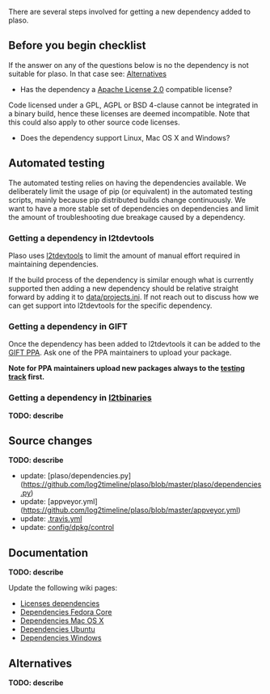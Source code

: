 There are several steps involved for getting a new dependency added to plaso.

## Before you begin checklist
If the answer on any of the questions below is no the dependency is not suitable for plaso. In that case see: [Alternatives](https://github.com/log2timeline/plaso/wiki/Adding-a-new-dependency#alternatives)

* Has the dependency a [Apache License 2.0](http://www.apache.org/licenses/LICENSE-2.0) compatible license?

Code licensed under a GPL, AGPL or BSD 4-clause cannot be integrated in a binary build, hence these licenses are deemed incompatible. Note that this could also apply to other source code licenses.

* Does the dependency support Linux, Mac OS X and Windows?

## Automated testing
The automated testing relies on having the dependencies available. We deliberately limit the usage of pip (or equivalent) in the automated testing scripts, mainly because pip distributed builds change continuously. We want to have a more stable set of dependencies on dependencies and limit the amount of troubleshooting due breakage caused by a dependency.

### Getting a dependency in l2tdevtools
Plaso uses [l2tdevtools](https://github.com/log2timeline/l2tdevtools) to limit the amount of manual effort required in maintaining dependencies.

If the build process of the dependency is similar enough what is currently supported then adding a new dependency should be relative straight forward by adding it to [data/projects.ini](https://github.com/log2timeline/l2tdevtools/blob/master/data/projects.ini). If not reach out to discuss how we can get support into l2tdevtools for the specific dependency.

### Getting a dependency in GIFT
Once the dependency has been added to l2tdevtools it can be added to the [GIFT PPA](https://launchpad.net/~gift). Ask one of the PPA maintainers to upload your package.

**Note for PPA maintainers upload new packages always to the [testing track](https://launchpad.net/~gift/+archive/ubuntu/testing) first.**

### Getting a dependency in [l2tbinaries](https://github.com/log2timeline/l2tbinaries)
**TODO: describe**

## Source changes
**TODO: describe**

* update: [plaso/dependencies.py] (https://github.com/log2timeline/plaso/blob/master/plaso/dependencies.py)
* update: [appveyor.yml] (https://github.com/log2timeline/plaso/blob/master/appveyor.yml)
* update: [.travis.yml](https://github.com/log2timeline/plaso/blob/master/.travis.yml)
* update: [config/dpkg/control](https://github.com/log2timeline/plaso/blob/master/config/dpkg/control)

## Documentation
**TODO: describe**

Update the following wiki pages:

* [Licenses dependencies](https://github.com/log2timeline/plaso/wiki/Licenses-dependencies)
* [Dependencies Fedora Core](https://github.com/log2timeline/plaso/wiki/Dependencies-Fedora-Core)
* [Dependencies Mac OS X](https://github.com/log2timeline/plaso/wiki/Dependencies-Mac-OS-X)
* [Dependencies Ubuntu](https://github.com/log2timeline/plaso/wiki/Dependencies---Ubuntu)
* [Dependencies Windows](https://github.com/log2timeline/plaso/wiki/Dependencies-Windows)

## Alternatives
**TODO: describe**